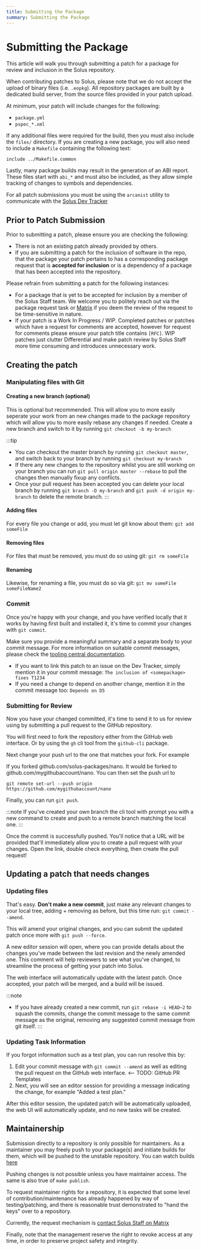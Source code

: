 ```yaml
---
title: Submitting the Package
summary: Submitting the Package
---
```


# Submitting the Package

This article will walk you through submitting a patch for a package for review and inclusion in the Solus repository.

When contributing patches to Solus, please note that we do not accept the upload of binary files (i.e. `.eopkg`).
All repository packages are built by a dedicated build server, from the source files provided in your patch upload.

At minimum, your patch will include changes for the following:

- `package.yml`
- `pspec_*.xml`

If any additional files were required for the build, then you must also include the `files/` directory.
If you are creating a new package, you will also need to include a `Makefile` containing the following text:

```
include ../Makefile.common
```

Lastly, many package builds may result in the generation of an ABI report. These files start with `abi_*` and must also
be included, as they allow simple tracking of changes to symbols and dependencies.

For all patch submissions you must be using the `arcanist` utility to communicate with the [Solus Dev Tracker](https://dev.getsol.us/)

## Prior to Patch Submission

Prior to submitting a patch, please ensure you are checking the following:

- There is not an existing patch already provided by others.
- If you are submitting a patch for the inclusion of software in the repo, that the package your patch pertains to has a corresponding package request that is **accepted for inclusion** or is a dependency of a package that has been accepted into the repository.

Please refrain from submitting a patch for the following instances:

- For a package that is yet to be accepted for inclusion by a member of the Solus Staff team. We welcome you to politely reach out via the package request task or [Matrix](/docs/user/contributing/getting-involved#matrix-chat) if you deem the review of the request to be time-sensitive in nature.
- If your patch is a Work In Progress / WIP. Completed patches or patches which have a request for comments are accepted, however for request for comments please ensure your patch title contains `[RFC]`. WIP patches just clutter Differential and make patch review by Solus Staff more time consuming and introduces unnecessary work.

## Creating the patch

### Manipulating files with Git

#### Creating a new branch (optional)

This is optional but recommended. This will allow you to more easily seperate your work from an new changes made to the package repository which will allow you to more easily rebase any changes if needed. Create a new branch and switch to it by running `git checkout -b my-branch`

:::tip
- You can checkout the master branch by running `git checkout master`, and switch back to your branch by running `git checkout my-branch`
- If there any new changes to the repository whilst you are still working on your branch you can run `git pull origin master --rebase` to pull the changes then manually fixup any conflicts.
- Once your pull request has been accepted you can delete your local branch by running `git branch -D my-branch` and `git push -d origin my-branch` to delete the remote branch.
:::

#### Adding files

For every file you change or add, you must let git know about them: `git add someFile`

#### Removing files

For files that must be removed, you must do so using git: `git rm someFile`

#### Renaming

Likewise, for renaming a file, you must do so via git: `git mv someFile someFileName2`

### Commit

Once you're happy with your change, and you have verified locally that it works by having first built and
installed it, it's time to commit your changes with `git commit`.

Make sure you provide a meaningful summary and a separate body to your commit message. For more information
on suitable commit messages, please check the [tooling central documentation](https://github.com/solus-project/tooling-central/blob/master/README.rst#using-git).

- If you want to link this patch to an issue on the Dev Tracker, simply mention it in your commit message: `The inclusion of <somepackage> fixes T1234`
- If you need a change to depend on another change, mention it in the commit message too: `Depends on D5`

### Submitting for Review

Now you have your changed committed, it's time to send it to us for review using by submitting a pull request to the GitHub repository.

You will first need to fork the repository either from the GitHub web interface. Or by using the `gh` cli tool from the `github-cli` package.

Next change your push url to the one that matches your fork. For example

If you forked github.com/solus-packages/nano. It would be forked to github.com/mygithubaccount/nano. You can then set the push url to

`git remote set-url --push origin https://github.com/mygithubaccount/nano`

Finally, you can run `git push`.

:::note
If you've created your own branch the cli tool with prompt you with a new command to create and push to a remote branch matching the local one.
:::

Once the commit is successfully pushed. You'll notice that a URL will be provided that'll immediately allow you to create a pull request with your changes.
Open the link, double check everything, then create the pull request!

## Updating a patch that needs changes

### Updating files

That's easy. **Don't make a new commit**, just make any relevant changes to your local tree, adding + removing as before, but this time run: `git commit --amend`.

This will amend your original changes, and you can submit the updated patch once more with `git push --force`.

A new editor session will open, where you can provide details about the changes you've made between the last revision and the newly amended one. This comment will help reviewers to see what you've changed, to streamline the process of getting your patch into Solus.

The web interface will automatically update with the latest patch. Once accepted, your patch will be merged, and a build will be issued.

:::note
- If you have already created a new commit, run `git rebase -i HEAD~2` to squash the commits, change the commit message to the same commit message as the original, removing any suggested commit message from git itself.
:::

### Updating Task Information

If you forgot information such as a test plan, you can run resolve this by:

1. Edit your commit message with `git commit --amend` as well as editing the pull request on the GitHub web interface. <-- TODO: GitHub PR Templates
2. Next, you will see an editor session for providing a message indicating the change, for example "Added a test plan."

After this editor session, the updated patch will be automatically uploaded, the web UI will automatically update, and no new tasks will be created.

## Maintainership

Submission directly to a repository is only possible for maintainers. As a maintainer you may freely push to your package(s) and initiate builds for them, which will be pushed to the unstable repository. You can watch builds [here](https://build.getsol.us/)

Pushing changes is not possible unless you have maintainer access. The same is also true of `make publish`.

To request maintainer rights for a repository, it is expected that some level of contribution/maintenance has already happened by way of testing/patching, and there is reasonable trust demonstrated to "hand the keys" over to a repository.

Currently, the request mechanism is [contact Solus Staff on Matrix](/docs/user/contributing/getting-involved#matrix-chat)

Finally, note that the management reserve the right to revoke access at any time, in order to preserve project safety and integrity.
